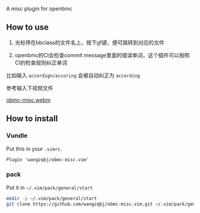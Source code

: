 A misc plugin for openbmc

## How to use

1. 光标停在bbclass的文件名上，按下gf键，便可跳转到对应的文件

2. openbmc的CI会检查commit message里面的错误单词，这个插件可以按照CI的检查规则纠正单词

比如输入 `accordign/accoring` 会被自动纠正为 `according`

参考输入下视频文件

[obmc-misc.webm](https://github.com/user-attachments/assets/17adb99c-6ff9-4853-bf0a-462f75f85113)

## How to install

### Vundle

Put this in your `.vimrc`.

```vim
Plugin 'wangzqbj/obmc-misc.vim'
```

### pack

Put it in `~/.vim/pack/general/start`
```sh
mkdir -p ~/.vim/pack/general/start
git clone https://github.com/wangzqbj/obmc-misc.vim.git ~/.vim/pack/general/start/obmc-misc.vim
```
